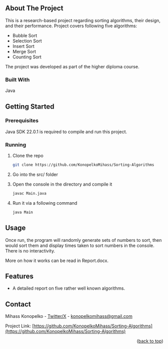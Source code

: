 <!-- The README-Template was borrowed from this repo: https://github.com/othneildrew/Best-README-Template -->

<!-- Improved compatibility of back to top link: See: https://github.com/othneildrew/Best-README-Template/pull/73 -->
<a id="readme-top"></a>
<!--
*** Thanks for checking out the Best-README-Template. If you have a suggestion
*** that would make this better, please fork the repo and create a pull request
*** or simply open an issue with the tag "enhancement".
*** Don't forget to give the project a star!
*** Thanks again! Now go create something AMAZING! :D
-->


<!-- ABOUT THE PROJECT -->
## About The Project
This is a research-based project regarding sorting algorithms, their design, and their performance.  Project covers following five algorithms:
- Bubble Sort
- Selection Sort
- Insert Sort
- Merge Sort
- Counting Sort


The project was developed as part of the higher diploma course.


### Built With
Java



<!-- GETTING STARTED -->
## Getting Started

### Prerequisites
Java SDK 22.0.1 is required to compile and run this project.


### Running

1. Clone the repo    
	```sh
   git clone https://github.com/KonopelkoMihass/Sorting-Algorithms
   ```
2. Go into the src/ folder
3. Open the console in the directory and compile it
   ```sh
   javac Main.java
   ```

4. Run it via a following command
   ```sh
   java Main
   ```


<!-- USAGE EXAMPLES -->
## Usage

Once run, the program will randomly generate sets of numbers to sort, then would sort them and display times taken to sort numbers in the console. There is no interactivity.

More on how it works can be read in Report.docx.



<!-- Features -->
## Features

- A detailed report on five rather well known algorithms.

<!-- CONTACT -->
## Contact

Mihass Konopelko - [Twitter/X](https://x.com/MihassM60911) - konopelkomihass@gmail.com

Project Link: [https://github.com/KonopelkoMihass/Sorting-Algorithms](https://github.com/KonopelkoMihass/Sorting-Algorithms)

<p align="right">(<a href="#readme-top">back to top</a>)</p>

